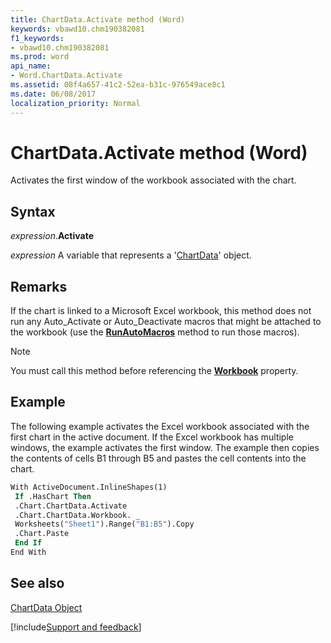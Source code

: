 ```yaml
---
title: ChartData.Activate method (Word)
keywords: vbawd10.chm190382081
f1_keywords:
- vbawd10.chm190382081
ms.prod: word
api_name:
- Word.ChartData.Activate
ms.assetid: 08f4a657-41c2-52ea-b31c-976549ace8c1
ms.date: 06/08/2017
localization_priority: Normal
---
```



# ChartData.Activate method (Word)

Activates the first window of the workbook associated with the chart.


## Syntax

_expression_.**Activate**

_expression_ A variable that represents a '[ChartData](Word.ChartData.md)' object.


## Remarks

If the chart is linked to a Microsoft Excel workbook, this method does not run any Auto_Activate or Auto_Deactivate macros that might be attached to the workbook (use the  **[RunAutoMacros](Excel.Workbook.RunAutoMacros.md)** method to run those macros).


> [!NOTE] 
> You must call this method before referencing the  **[Workbook](Word.ChartData.Workbook.md)** property.


## Example

The following example activates the Excel workbook associated with the first chart in the active document. If the Excel workbook has multiple windows, the example activates the first window. The example then copies the contents of cells B1 through B5 and pastes the cell contents into the chart.


```vb
With ActiveDocument.InlineShapes(1) 
 If .HasChart Then 
 .Chart.ChartData.Activate 
 .Chart.ChartData.Workbook. _ 
 Worksheets("Sheet1").Range("B1:B5").Copy 
 .Chart.Paste 
 End If 
End With 

```


## See also


[ChartData Object](Word.ChartData.md)

[!include[Support and feedback](~/includes/feedback-boilerplate.md)]